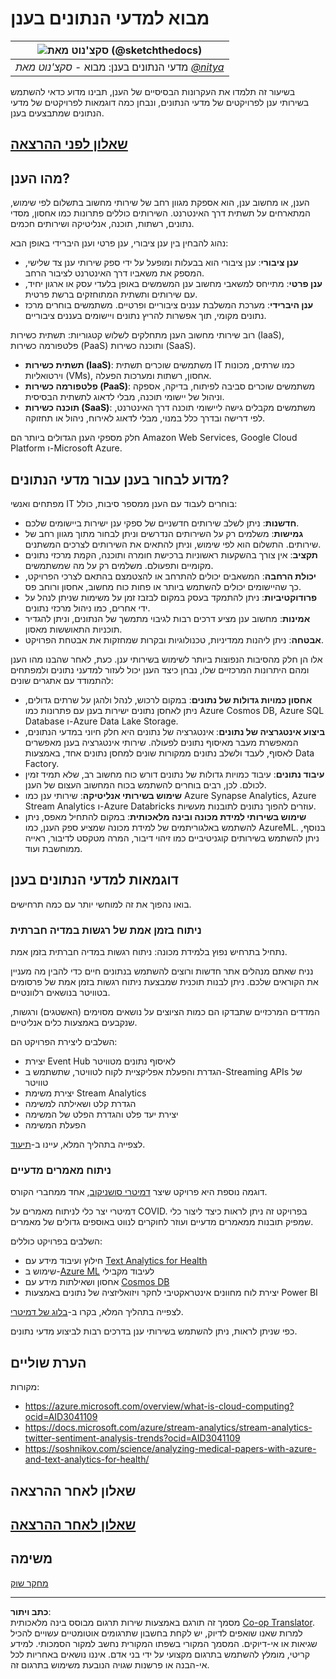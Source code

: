 <!--
CO_OP_TRANSLATOR_METADATA:
{
  "original_hash": "5f8e7cdefa096664ae86f795be571580",
  "translation_date": "2025-09-05T23:10:58+00:00",
  "source_file": "5-Data-Science-In-Cloud/17-Introduction/README.md",
  "language_code": "he"
}
-->
# מבוא למדעי הנתונים בענן

|![ סקצ'נוט מאת [(@sketchthedocs)](https://sketchthedocs.dev) ](../../sketchnotes/17-DataScience-Cloud.png)|
|:---:|
| מדעי הנתונים בענן: מבוא - _סקצ'נוט מאת [@nitya](https://twitter.com/nitya)_ |

בשיעור זה תלמדו את העקרונות הבסיסיים של הענן, תבינו מדוע כדאי להשתמש בשירותי ענן לפרויקטים של מדעי הנתונים, ונבחן כמה דוגמאות לפרויקטים של מדעי הנתונים שמתבצעים בענן.

## [שאלון לפני ההרצאה](https://ff-quizzes.netlify.app/en/ds/quiz/32)

## מהו הענן?

הענן, או מחשוב ענן, הוא אספקת מגוון רחב של שירותי מחשוב בתשלום לפי שימוש, המתארחים על תשתית דרך האינטרנט. השירותים כוללים פתרונות כמו אחסון, מסדי נתונים, רשתות, תוכנה, אנליטיקה ושירותים חכמים.

נהוג להבחין בין ענן ציבורי, ענן פרטי וענן היברידי באופן הבא:

* **ענן ציבורי**: ענן ציבורי הוא בבעלות ומופעל על ידי ספק שירותי ענן צד שלישי, המספק את משאביו דרך האינטרנט לציבור הרחב.
* **ענן פרטי**: מתייחס למשאבי מחשוב ענן המשמשים באופן בלעדי עסק או ארגון יחיד, עם שירותים ותשתית המתוחזקים ברשת פרטית.
* **ענן היברידי**: מערכת המשלבת עננים ציבוריים ופרטיים. משתמשים בוחרים מרכז נתונים מקומי, תוך אפשרות להריץ נתונים ויישומים בעננים ציבוריים.

רוב שירותי מחשוב הענן מתחלקים לשלוש קטגוריות: תשתית כשירות (IaaS), פלטפורמה כשירות (PaaS) ותוכנה כשירות (SaaS).

* **תשתית כשירות (IaaS)**: משתמשים שוכרים תשתית IT כמו שרתים, מכונות וירטואליות (VMs), אחסון, רשתות ומערכות הפעלה.
* **פלטפורמה כשירות (PaaS)**: משתמשים שוכרים סביבה לפיתוח, בדיקה, אספקה וניהול של יישומי תוכנה, מבלי לדאוג לתשתית הבסיסית.
* **תוכנה כשירות (SaaS)**: משתמשים מקבלים גישה ליישומי תוכנה דרך האינטרנט, לפי דרישה ובדרך כלל במנוי, מבלי לדאוג לאירוח, ניהול או תחזוקה.

חלק מספקי הענן הגדולים ביותר הם Amazon Web Services, Google Cloud Platform ו-Microsoft Azure.

## מדוע לבחור בענן עבור מדעי הנתונים?

מפתחים ואנשי IT בוחרים לעבוד עם הענן ממספר סיבות, כולל:

* **חדשנות**: ניתן לשלב שירותים חדשניים של ספקי ענן ישירות ביישומים שלכם.
* **גמישות**: משלמים רק על השירותים הנדרשים וניתן לבחור מתוך מגוון רחב של שירותים. התשלום הוא לפי שימוש, וניתן להתאים את השירותים לצרכים המשתנים.
* **תקציב**: אין צורך בהשקעות ראשוניות ברכישת חומרה ותוכנה, הקמת מרכזי נתונים מקומיים ותפעולם. משלמים רק על מה שמשתמשים.
* **יכולת הרחבה**: המשאבים יכולים להתרחב או להצטמצם בהתאם לצרכי הפרויקט, כך שהיישומים יכולים להשתמש ביותר או פחות כוח מחשוב, אחסון ורוחב פס.
* **פרודוקטיביות**: ניתן להתמקד בעסק במקום לבזבז זמן על משימות שניתן לנהל על ידי אחרים, כמו ניהול מרכזי נתונים.
* **אמינות**: מחשוב ענן מציע דרכים רבות לגיבוי מתמשך של הנתונים, וניתן להגדיר תוכניות התאוששות מאסון.
* **אבטחה**: ניתן ליהנות ממדיניות, טכנולוגיות ובקרות שמחזקות את אבטחת הפרויקט.

אלו הן חלק מהסיבות הנפוצות ביותר לשימוש בשירותי ענן. כעת, לאחר שהבנו מהו הענן ומהם היתרונות המרכזיים שלו, נבחן כיצד הענן יכול לעזור למדעני נתונים ולמפתחים להתמודד עם אתגרים שונים:

* **אחסון כמויות גדולות של נתונים**: במקום לרכוש, לנהל ולהגן על שרתים גדולים, ניתן לאחסן נתונים ישירות בענן עם פתרונות כמו Azure Cosmos DB, Azure SQL Database ו-Azure Data Lake Storage.
* **ביצוע אינטגרציה של נתונים**: אינטגרציה של נתונים היא חלק חיוני במדעי הנתונים, המאפשרת מעבר מאיסוף נתונים לפעולה. שירותי אינטגרציה בענן מאפשרים לאסוף, לעבד ולשלב נתונים ממקורות שונים למחסן נתונים אחד, באמצעות Data Factory.
* **עיבוד נתונים**: עיבוד כמויות גדולות של נתונים דורש כוח מחשוב רב, שלא תמיד זמין לכולם. לכן, רבים בוחרים להשתמש בכוח המחשוב העצום של הענן.
* **שימוש בשירותי אנליטיקה**: שירותי ענן כמו Azure Synapse Analytics, Azure Stream Analytics ו-Azure Databricks עוזרים להפוך נתונים לתובנות מעשיות.
* **שימוש בשירותי למידת מכונה ובינה מלאכותית**: במקום להתחיל מאפס, ניתן להשתמש באלגוריתמים של למידת מכונה שמציע ספק הענן, כמו AzureML. בנוסף, ניתן להשתמש בשירותים קוגניטיביים כמו זיהוי דיבור, המרה מטקסט לדיבור, ראייה ממוחשבת ועוד.

## דוגמאות למדעי הנתונים בענן

בואו נהפוך את זה למוחשי יותר עם כמה תרחישים.

### ניתוח בזמן אמת של רגשות במדיה חברתית
נתחיל בתרחיש נפוץ בלמידת מכונה: ניתוח רגשות במדיה חברתית בזמן אמת.

נניח שאתם מנהלים אתר חדשות ורוצים להשתמש בנתונים חיים כדי להבין מה מעניין את הקוראים שלכם. ניתן לבנות תוכנית שמבצעת ניתוח רגשות בזמן אמת של פרסומים בטוויטר בנושאים רלוונטיים.

המדדים המרכזיים שתבדקו הם כמות הציוצים על נושאים מסוימים (האשטגים) ורגשות, שנקבעים באמצעות כלים אנליטיים.

השלבים ליצירת הפרויקט הם:

* יצירת Event Hub לאיסוף נתונים מטוויטר
* הגדרת והפעלת אפליקציית לקוח לטוויטר, שתשתמש ב-Streaming APIs של טוויטר
* יצירת משימת Stream Analytics
* הגדרת קלט ושאילתה למשימה
* יצירת יעד פלט והגדרת הפלט של המשימה
* הפעלת המשימה

לצפייה בתהליך המלא, עיינו ב-[תיעוד](https://docs.microsoft.com/azure/stream-analytics/stream-analytics-twitter-sentiment-analysis-trends?WT.mc_id=academic-77958-bethanycheum&ocid=AID30411099).

### ניתוח מאמרים מדעיים
דוגמה נוספת היא פרויקט שיצר [דמיטרי סושניקוב](http://soshnikov.com), אחד ממחברי הקורס.

דמיטרי יצר כלי לניתוח מאמרים על COVID. בפרויקט זה ניתן לראות כיצד ליצור כלי שמפיק תובנות ממאמרים מדעיים ועוזר לחוקרים לנווט באוספים גדולים של מאמרים.

השלבים בפרויקט כוללים:

* חילוץ ועיבוד מידע עם [Text Analytics for Health](https://docs.microsoft.com/azure/cognitive-services/text-analytics/how-tos/text-analytics-for-health?WT.mc_id=academic-77958-bethanycheum&ocid=AID3041109)
* שימוש ב-[Azure ML](https://azure.microsoft.com/services/machine-learning?WT.mc_id=academic-77958-bethanycheum&ocid=AID3041109) לעיבוד מקבילי
* אחסון ושאילתות מידע עם [Cosmos DB](https://azure.microsoft.com/services/cosmos-db?WT.mc_id=academic-77958-bethanycheum&ocid=AID3041109)
* יצירת לוח מחוונים אינטראקטיבי לחקר ויזואליזציה של נתונים באמצעות Power BI

לצפייה בתהליך המלא, בקרו ב-[בלוג של דמיטרי](https://soshnikov.com/science/analyzing-medical-papers-with-azure-and-text-analytics-for-health/).

כפי שניתן לראות, ניתן להשתמש בשירותי ענן בדרכים רבות לביצוע מדעי נתונים.

## הערת שוליים

מקורות:
* https://azure.microsoft.com/overview/what-is-cloud-computing?ocid=AID3041109  
* https://docs.microsoft.com/azure/stream-analytics/stream-analytics-twitter-sentiment-analysis-trends?ocid=AID3041109  
* https://soshnikov.com/science/analyzing-medical-papers-with-azure-and-text-analytics-for-health/  

## שאלון לאחר ההרצאה

## [שאלון לאחר ההרצאה](https://ff-quizzes.netlify.app/en/ds/quiz/33)

## משימה

[מחקר שוק](assignment.md)

---

**כתב ויתור**:  
מסמך זה תורגם באמצעות שירות תרגום מבוסס בינה מלאכותית [Co-op Translator](https://github.com/Azure/co-op-translator). למרות שאנו שואפים לדיוק, יש לקחת בחשבון שתרגומים אוטומטיים עשויים להכיל שגיאות או אי-דיוקים. המסמך המקורי בשפתו המקורית נחשב למקור הסמכותי. למידע קריטי, מומלץ להשתמש בתרגום מקצועי על ידי בני אדם. איננו נושאים באחריות לכל אי-הבנה או פרשנות שגויה הנובעת משימוש בתרגום זה.  
